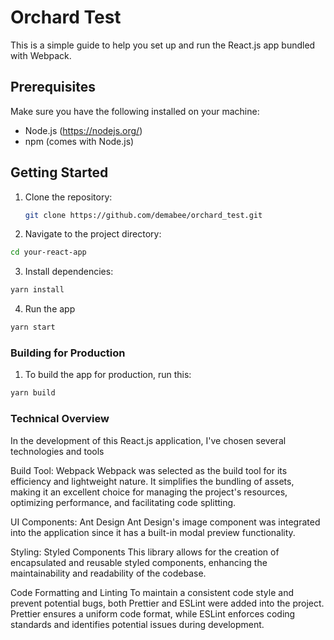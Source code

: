 # Orchard Test

This is a simple guide to help you set up and run the React.js app bundled with Webpack.

## Prerequisites

Make sure you have the following installed on your machine:

- Node.js (https://nodejs.org/)
- npm (comes with Node.js)

## Getting Started

1. Clone the repository:

   ```bash
   git clone https://github.com/demabee/orchard_test.git

2. Navigate to the project directory:

  ```bash
  cd your-react-app
  ```

3. Install dependencies:
  ```bash
  yarn install
  ```

4. Run the app
  ```bash
  yarn start
  ```

### Building for Production

1. To build the app for production, run this:
  ```bash
  yarn build
  ```

### Technical Overview

In the development of this React.js application, I've chosen several technologies and tools

Build Tool: Webpack
Webpack was selected as the build tool for its efficiency and lightweight nature. It simplifies the bundling of assets, making it an excellent choice for managing the project's resources, optimizing performance, and facilitating code splitting.

UI Components: Ant Design
Ant Design's image component was integrated into the application since it has a built-in modal preview functionality.

Styling: Styled Components
This library allows for the creation of encapsulated and reusable styled components, enhancing the maintainability and readability of the codebase.

Code Formatting and Linting
To maintain a consistent code style and prevent potential bugs, both Prettier and ESLint were added into the project. Prettier ensures a uniform code format, while ESLint enforces coding standards and identifies potential issues during development.